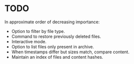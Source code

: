 # TODO

In approximate order of decreasing importance:

* Option to filter by file type.
* Command to restore previously deleted files.
* Interactive mode.
* Option to list files only present in archive.
* When timestamps differ but sizes match, compare content.
* Maintain an index of files and content hashes.
